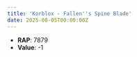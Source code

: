 ```yaml
---
title: 'Korblox - Fallen''s Spine Blade'
date: 2025-08-05T00:00:00Z
---
```

- **RAP**: 7879
- **Value**: -1
